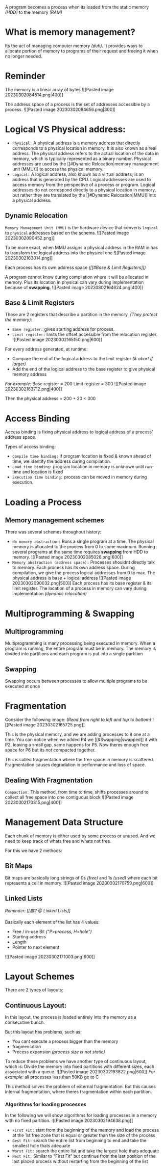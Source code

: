 A program becomes a process when its loaded from the static memory _(HDD)_ to the memory _(RAM)_

# What is memory management?
Its the act of managing computer memory _(duh)_. It provides ways to allocate portion of memory to programs of their request and freeing it when no longer needed.

# Reminder
The memory is a linear array of bytes
![[Pasted image 20230302084514.png|400]]

The address space of a process is the set of addresses accessible by a process.
![[Pasted image 20230302084656.png|300]]

# Logical VS Physical address:
- `Physical:` A physical address is a memory address that directly corresponds to a physical location in memory. It is also known as a real address. The physical address refers to the actual location of the data in memory, which is typically represented as a binary number. Physical addresses are used by the [[#Dynamic Relocation|memory management unit (MMU)]] to access the physical memory.
- `Logical:` A logical address, also known as a virtual address, is an address that is generated by the CPU. Logical addresses are used to access memory from the perspective of a process or program. Logical addresses do not correspond directly to a physical location in memory, but rather they are translated by the [[#Dynamic Relocation|MMU]] into a physical address.

## Dynamic Relocation
`Memory Management Unit (MMU)` is the hardware device that converts `logical` to `physical` addresses based on the schema.
![[Pasted image 20230302090452.png]]

To be more exact, when MMU assigns a physical address in the RAM in has to transform the logical address into the physical one
![[Pasted image 20230302163014.png]]

Each process has its own address space _([[#Base & Limit Registers]])_

A program cannot know during compilation where it will be allocated in memory.
Plus its location in physical can vary during implementation because of **swapping.**
![[Pasted image 20230302164624.png|400]]

## Base & Limit Registers
These are 2 registers that describe a partition in the memory. _(They protect the memory)_:
- `Base register:` gives starting address for process.
- `Limit register:` limits the offset accessible from the relocation register.
![[Pasted image 20230302165150.png|600]]


For every address generated, at runtime:
- Compare the end of the logical address to the limit register _(& abort if larger)_
- Add the end of the logical address to the base register to give physical memory address

_For example:_
Base register = 200
Limit register = 300
![[Pasted image 20230302163712.png|400]]

Then the physical address = 200 + 20 < 300

# Access Binding
Access binding is fixing physical address to logical address of a process’ address space.

Types of access binding:
- `Compile time binding:` if program location is fixed & known ahead of time, we identify the address during compilation.
- `Load time binding:` program location in memory is unknown until run-time and location is fixed
- `Execution time binding:` process can be moved in memory during execution.

# Loading a Process

## Memory management schemes
There was several schemes throughout history:
- `No memory abstraction:` Runs a single program at a time.
  The physical memory is allocated to the process from 0 to some maximum.
  Running several programs at the same time requires **swapping** from HDD to memory.
  ![[Pasted image 20230302085026.png|600]]
- `Memory abstraction (address space):` Processes shouldnt directly talk to memory. Each process has its own address space.
   During compilation, we give the process logical addresses from 0 to max.
   The physical address is base + logical address
   ![[Pasted image 20230302090032.png|500]]
    Each process has its base register & its limit register.
     The location of a process in memory can vary during implementation _(dynamic relocation)_



# Multiprogramming & Swapping
## Multiprogramming
Multiprogramming is many processing being executed in memory. When a program is running, the entire program must be in memory.
The memory is divided into partitions and each program is put into a single partition

## Swapping
Swapping occurs between processes to allow multiple programs to be executed at once

# Fragmentation
Consider the following image: _(Read from right to left and top to bottom)_
![[Pasted image 20230302165725.png]]

This is the physical memory, and we are adding processes to it one at a time. You can notice when we added P4 we [[#Swapping|swapped]] it with P2, leaving a small gap, same happens for P5. Now theres enough free space for P6 but its not compacted together.

This is called fragmentation where the free space in memory is scattered. Fragmentation causes degradation in performance and loss of space.

## Dealing With Fragmentation
`Compaction:` This method, from time to time, shifts processes around to collect all free space into one contiguous block
![[Pasted image 20230302170315.png|400]]

# Management Data Structure
Each chunk of memory is either used by some process or unused. And we need to keep track of whats free and whats not free.

For this we have 2 methods:

## Bit Maps
Bit maps are basically long strings of 0s _(free)_ and 1s _(used)_ where each bit represents a cell in memory.
![[Pasted image 20230302170759.png|600]]

## Linked Lists
_Reminder: [[🟩2 @ Linked Lists]]_

Basically each element of the list has 4 values:
- Free / in-use Bit _(“P=process, H=hole”)_
- Starting address
- Length
- Pointer to next element

![[Pasted image 20230302171003.png|600]]

# Layout Schemes
There are 2 types of layouts:

## Continuous Layout:
In this layout, the process is loaded entirely into the memory as a consecutive bunch.

But this layout has problems, such as:
- You cant execute a process bigger than the memory
- fragmentation
- Process expansion _(process size is not static)_

To reduce these problems we have another type of continuous layout, which is: 
Divide the memory into fixed partitions with different sizes, each associated with a queue.
![[Pasted image 20230302193822.png|600]]
_For example:_ all processes less than 50KB go to C

This method solves the problem of external fragmentation. But this causes internal fragmentation, where theres fragmentation within each partition.

### Algorithms for loading processes
In the following we will show algorithms for loading processes in a memory with no fixed partition. 
![[Pasted image 20230302194638.png]]

- `First Fit:` start from the beginning of the memory and load the process at the 1st free zone that is equal or greater than the size of the process 
- `Best Fit:` search the entire list from beginning to end and take the smallest hole thats adequate
- `Worst Fit:` search the entire list and take the largest hole thats adequate
- `Next Fit:` Similar to "First Fit" but continue from the last position of the last placed process without restarting from the beginning of the list

